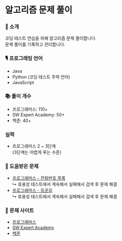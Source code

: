 # 알고리즘 문제 풀이

### 🔔 소개

코딩 테스트 연습을 위해 알고리즘 문제 풀이합니다.   
문제 풀이를 기록하고 관리합니다.

### 🎙️ 프로그래밍 언어

- Java
- Python (코딩 테스트 주력 언어)
- JavaScript

### 📚 풀이 개수

- 프로그래머스: 110+
- SW Expert Academy: 50+
- 백준: 40+

### 실력

- 프로그래머스 2 ~ 3단계  
  (3단계는 어렵게 푸는 수준)

### 🤚 도움받은 문제

- [프로그래머스 - 전화번호 목록](https://school.programmers.co.kr/learn/courses/30/lessons/42577)   
  ↳ 효용성 테스트에서 계속해서 실패해서 검색 후 문제 해결
- [프로그래머스 - 등굣길](https://school.programmers.co.kr/learn/courses/30/lessons/42898)  
  ↳ 효용성 테스트에서 계속해서 실패해서 검색 후 문제 해결

### 🔗 문제 사이트

- [프로그래머스](https://programmers.co.kr/)
- [SW Expert Academy](https://swexpertacademy.com/)
- [백준](https://swexpertacademy.com/main/main.do)
